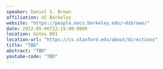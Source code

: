 ```yaml
---
speaker: Daniel S. Brown
affiliation: UC Berkeley
website: "https://people.eecs.berkeley.edu/~dsbrown/"
date: 2022-05-06T12:15:00-0000
location: Gates B01
location-url: "https://cs.stanford.edu/about/directions"
title: "TBD"
abstract: "TBD"
youtube-code: "TBD"
---
```

